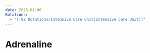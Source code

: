 ```yaml
---
date: 2025-01-06
Rotations:
  - "[[02 Rotations/Intensive Care Unit|Intensive Care Unit]]"
---
```

# Adrenaline

